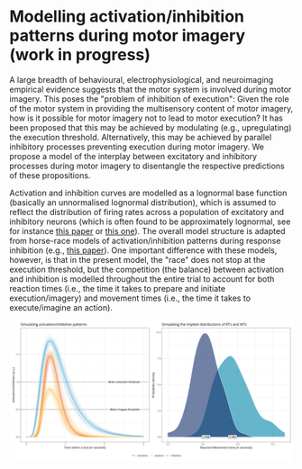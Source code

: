 # Modelling activation/inhibition patterns during motor imagery (work in progress)

A large breadth of behavioural, electrophysiological, and neuroimaging empirical evidence suggests that the motor system is involved during motor imagery. This poses the "problem of inhibition of execution": Given the role of the motor system in providing the multisensory content of motor imagery, how is it possible for motor imagery not to lead to motor execution? It has been proposed that this may be achieved by modulating (e.g., upregulating) the execution threshold. Alternatively, this may be achieved by parallel inhibitory processes preventing execution during motor imagery. We propose a model of the interplay between excitatory and inhibitory processes during motor imagery to disentangle the respective predictions of these propositions.

Activation and inhibition curves are modelled as a lognormal base function (basically an unnormalised lognormal distribution), which is assumed to reflect the distribution of firing rates across a population of excitatory and inhibitory neurons (which is often found to be approximately lognormal, see for instance [this paper](https://www.nature.com/articles/nrn3687) or [this one](https://www.cell.com/neuron/fulltext/S0896-6273(11)00879-8)). The overall model structure is adapted from horse-race models of activation/inhibition patterns during response inhibition (e.g., [this paper](https://journals.plos.org/plosone/article?id=10.1371/journal.pone.0169320)). One important difference with these models, however, is that in the present model, the "race" does not stop at the execution threshold, but the competition (the balance) between activation and inhibition is modelled throughout the entire trial to account for both reaction times (i.e., the time it takes to prepare and initiate execution/imagery) and movement times (i.e., the time it takes to execute/imagine an action).

![output](figures/model_output.png)
